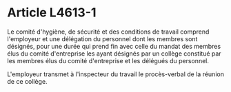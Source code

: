 # Article L4613-1

Le comité d'hygiène, de sécurité et des conditions de travail comprend l'employeur et une délégation du personnel dont les membres sont désignés, pour une durée qui prend fin avec celle du mandat des membres élus du comité d'entreprise les ayant désignés par un collège constitué par les membres élus du comité d'entreprise et les délégués du personnel.

L'employeur transmet à l'inspecteur du travail le procès-verbal de la réunion de ce collège.